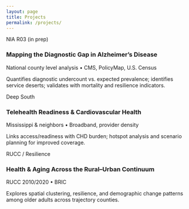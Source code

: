 ```yaml
---
layout: page
title: Projects
permalink: /projects/
---
```


<div class="grid">

<div class="card">
  <span class="badge">NIA R03 (in prep)</span>
  <h3>Mapping the Diagnostic Gap in Alzheimer’s Disease</h3>
  <div class="meta">National county level analysis • CMS, PolicyMap, U.S. Census</div>
  <p>Quantifies diagnostic undercount vs. expected prevalence; identifies service deserts; validates with mortality and resilience indicators.</p>
</div>

<div class="card">
  <span class="badge">Deep South</span>
  <h3>Telehealth Readiness & Cardiovascular Health</h3>
  <div class="meta">Mississippi & neighbors • Broadband, provider density</div>
  <p>Links access/readiness with CHD burden; hotspot analysis and scenario planning for improved coverage.</p>
</div>

<div class="card">
  <span class="badge">RUCC / Resilience</span>
  <h3>Health & Aging Across the Rural–Urban Continuum</h3>
  <div class="meta">RUCC 2010/2020 • BRIC</div>
  <p>Explores spatial clustering, resilience, and demographic change patterns among older adults across trajectory counties.</p>
</div>

</div>
